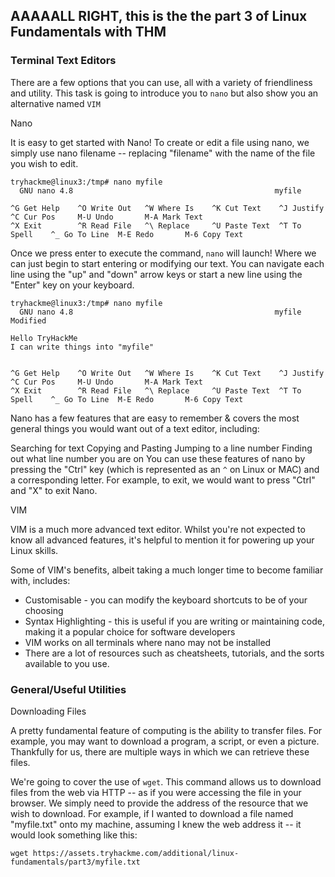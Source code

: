 <h2>AAAAALL RIGHT, this is the the part 3 of Linux Fundamentals with THM</h2>

<h3>Terminal Text Editors</h3>

There are a few options that you can use, all with a variety of friendliness and utility. This task is going to introduce you to ```nano``` but also show you an alternative named ```VIM```

Nano

It is easy to get started with Nano! To create or edit a file using nano, we simply use nano filename -- replacing "filename" with the name of the file you wish to edit.

```
tryhackme@linux3:/tmp# nano myfile
  GNU nano 4.8                                             myfile                                                       

^G Get Help    ^O Write Out   ^W Where Is    ^K Cut Text    ^J Justify     ^C Cur Pos     M-U Undo       M-A Mark Text
^X Exit        ^R Read File   ^\ Replace     ^U Paste Text  ^T To Spell    ^_ Go To Line  M-E Redo       M-6 Copy Text
```

Once we press enter to execute the command, ```nano``` will launch! Where we can just begin to start entering or modifying our text. 
You can navigate each line using the "up" and "down" arrow keys or start a new line using the "Enter" key on your keyboard.

```
tryhackme@linux3:/tmp# nano myfile
  GNU nano 4.8                                             myfile                                             Modified  

Hello TryHackMe
I can write things into "myfile"


^G Get Help    ^O Write Out   ^W Where Is    ^K Cut Text    ^J Justify     ^C Cur Pos     M-U Undo       M-A Mark Text
^X Exit        ^R Read File   ^\ Replace     ^U Paste Text  ^T To Spell    ^_ Go To Line  M-E Redo       M-6 Copy Text
```

Nano has a few features that are easy to remember & covers the most general things you would want out of a text editor, including:

Searching for text
Copying and Pasting
Jumping to a line number
Finding out what line number you are on
You can use these features of nano by pressing the "Ctrl" key (which is represented as an ```^``` on Linux or MAC)  and a corresponding letter. 
For example, to exit, we would want to press "Ctrl" and "X" to exit Nano.


VIM

VIM is a much more advanced text editor. Whilst you're not expected to know all advanced features, 
it's helpful to mention it for powering up your Linux skills.

Some of VIM's benefits, albeit taking a much longer time to become familiar with, includes:

- Customisable - you can modify the keyboard shortcuts to be of your choosing
- Syntax Highlighting - this is useful if you are writing or maintaining code, making it a popular choice for software developers
- VIM works on all terminals where nano may not be installed
- There are a lot of resources such as cheatsheets, tutorials, and the sorts available to you use.


<h3>General/Useful Utilities</h3>

Downloading Files

A pretty fundamental feature of computing is the ability to transfer files. For example, you may want to download a program, a script, or even a picture. 
Thankfully for us, there are multiple ways in which we can retrieve these files.

We're going to cover the use of ```wget```.  This command allows us to download files from the web via HTTP -- as if you were accessing the file in your browser. We simply need to provide the address of the resource that we wish to download. For example, if I wanted to download a file named "myfile.txt" onto my machine, assuming I knew the web address it -- it would look something like this:

```wget https://assets.tryhackme.com/additional/linux-fundamentals/part3/myfile.txt```

